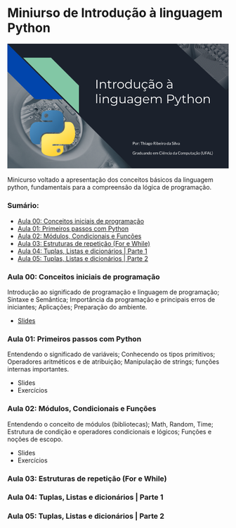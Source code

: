 # Miniurso de Introdução à linguagem Python

![capa](doc/capa.png)

Minicurso voltado a apresentação dos conceitos básicos da linguagem python, fundamentais para a compreensão da lógica de programação.

### Sumário:

- [Aula 00: Conceitos iniciais de programação](#aula-00-conceitos-iniciais-de-programação)
- [Aula 01: Primeiros passos com Python](#aula-01-primeiros-passos-com-python)
- [Aula 02: Módulos, Condicionais e Funções](#aula-02-módulos-condicionais-e-funções)
- [Aula 03: Estruturas de repetição (For e While)](#aula-03-estruturas-de-repetição-for-e-while)
- [Aula 04: Tuplas, Listas e dicionários | Parte 1](#aula-04-tuplas-listas-e-dicionários--parte-1)
- [Aula 05: Tuplas, Listas e dicionários | Parte 2](#aula-05-tuplas-listas-e-dicionários--parte-2)

### Aula 00: Conceitos iniciais de programação

Introdução ao significado de programação e linguagem de programação; Sintaxe e Semântica; Importância da programação e principais erros de iniciantes; Aplicações; Preparação do ambiente.

- [Slides](Aula_0/slide.pdf)

### Aula 01: Primeiros passos com Python

Entendendo o significado de variáveis; Conhecendo os tipos primitivos; Operadores aritméticos e de atribuição; Manipulação de strings; funções internas importantes.

- Slides
- Exercícios

### Aula 02: Módulos, Condicionais e Funções

Entendendo o conceito de módulos (bibliotecas); Math, Random, Time; Estrutura de condição e operadores condicionais e lógicos; Funções e noções de escopo.

- Slides
- Exercícios

### Aula 03: Estruturas de repetição (For e While)

### Aula 04: Tuplas, Listas e dicionários | Parte 1

### Aula 05: Tuplas, Listas e dicionários | Parte 2
